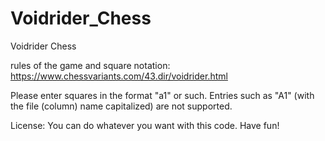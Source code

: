 # Voidrider_Chess
Voidrider Chess

rules of the game and square notation: https://www.chessvariants.com/43.dir/voidrider.html

Please enter squares in the format "a1" or such. Entries such as "A1" (with the file (column) name capitalized) are not supported.

License: You can do whatever you want with this code. Have fun!
